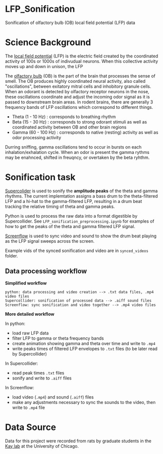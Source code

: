 # LFP_Sonification
Sonification of olfactory bulb (OB) local field potential (LFP) data

# Science Background
The [local field potential](http://www.scholarpedia.org/article/Local_field_potential) (LFP) is the electric field created by the coordinated activity of 100s or 1000s of indivudual neurons. When this collective activity moves up and down in unison, the LFP

The [olfactory bulb](https://en.wikipedia.org/wiki/Olfactory_bulb) (OB) is the part of the brain that processes the sense of smell. The OB produces highly coordinated neural activity, also called "oscillations", between exitatory mitral cells and inhobitory granule cells. When an odorant is detected by olfactory receptor neurons in the nose, these oscillations coordinate and adjust the incoming odor signal as it is passed to downstream brain areas. In rodent brains, there are generally 3 frequency bands of LFP oscillations which correspond to different things.
* Theta (1 - 10 Hz) : corresponds to breathing rhythm
* Beta (15 - 30 Hz) : corresponds to strong odorant stimuli as well as coordinated activity between OB and other brain regions
* Gamma (60 - 100 Hz) : corresponds to native (resting) activity as well as odor processing activity

Durring sniffing, gamma oscillations tend to occur in bursts on each inhalation/exhalation cycle. When an odor is present the gamma rythms may be enahnced, shifted in freuqncy, or overtaken by the beta ryhthm.

# Sonification task
[Supercolider](https://supercollider.github.io/) is used to sonify the **amplitude peaks** of the theta and gamma rhythms. The current implemtation assigns a bass drum to the theta-filtered LFP and a hi-hat to the gamma-filtered LFP, resulting in a drum beat tracking the relative timing of theta and gamma peaks.

Python is used to process the raw data into a format digestible by Supercollider. See `LFP_sonification_preprocessing.ipynb` for examples of how to get the peaks of the theta and gamma filtered LFP signal.

[Screenflow](https://www.telestream.net/screenflow/overview.htm) is used to sync video and sound to show the drum beat playing as the LFP signal sweeps across the screen.

Example vids of the synced sonification and video are in `synced_videos` folder.

## Data processing workflow
**Simplified workflow**
```
python: data processing and video creation --> .txt data files, .mp4 video files
Supercollider: sonification of processed data --> .aiff sound files
Screenflow: sync sonification and video together --> .mp4 video files
````

**More detailed workflow**

In python:
* load raw LFP data
* filter LFP to gamma or theta frequency bands
* create animation showing gamma and theta over time and write to `.mp4`
* write peaks times of filtered LFP envelopes to `.txt` files (to be later read by Supercollider)

In Supercollider:
* read peak times `.txt` files
* sonify and write to `.aiff` files

In Screenflow:
* load video (`.mp4`) and sound (`.aiff`) files
* make any adjustments necessary to sync the sounds to the video, then write to `.mp4` file


# Data Source
Data for this project were recorded from rats by graduate students in the [Kay lab](https://kaylab.uchicago.edu/) at the University of Chicago.
